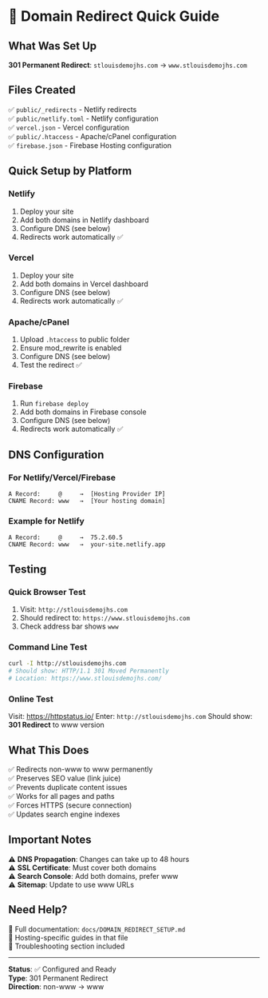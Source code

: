 # 🔄 Domain Redirect Quick Guide

## What Was Set Up

**301 Permanent Redirect**: `stlouisdemojhs.com` → `www.stlouisdemojhs.com`

## Files Created

✅ `public/_redirects` - Netlify redirects  
✅ `public/netlify.toml` - Netlify configuration  
✅ `vercel.json` - Vercel configuration  
✅ `public/.htaccess` - Apache/cPanel configuration  
✅ `firebase.json` - Firebase Hosting configuration  

## Quick Setup by Platform

### Netlify
1. Deploy your site
2. Add both domains in Netlify dashboard
3. Configure DNS (see below)
4. Redirects work automatically ✅

### Vercel
1. Deploy your site
2. Add both domains in Vercel dashboard
3. Configure DNS (see below)
4. Redirects work automatically ✅

### Apache/cPanel
1. Upload `.htaccess` to public folder
2. Ensure mod_rewrite is enabled
3. Configure DNS (see below)
4. Test the redirect ✅

### Firebase
1. Run `firebase deploy`
2. Add both domains in Firebase console
3. Configure DNS (see below)
4. Redirects work automatically ✅

## DNS Configuration

### For Netlify/Vercel/Firebase
```
A Record:     @     →  [Hosting Provider IP]
CNAME Record: www   →  [Your hosting domain]
```

### Example for Netlify
```
A Record:     @     →  75.2.60.5
CNAME Record: www   →  your-site.netlify.app
```

## Testing

### Quick Browser Test
1. Visit: `http://stlouisdemojhs.com`
2. Should redirect to: `https://www.stlouisdemojhs.com`
3. Check address bar shows `www`

### Command Line Test
```bash
curl -I http://stlouisdemojhs.com
# Should show: HTTP/1.1 301 Moved Permanently
# Location: https://www.stlouisdemojhs.com/
```

### Online Test
Visit: https://httpstatus.io/
Enter: `http://stlouisdemojhs.com`
Should show: **301 Redirect** to www version

## What This Does

✅ Redirects non-www to www permanently  
✅ Preserves SEO value (link juice)  
✅ Prevents duplicate content issues  
✅ Works for all pages and paths  
✅ Forces HTTPS (secure connection)  
✅ Updates search engine indexes  

## Important Notes

⚠️ **DNS Propagation**: Changes can take up to 48 hours  
⚠️ **SSL Certificate**: Must cover both domains  
⚠️ **Search Console**: Add both domains, prefer www  
⚠️ **Sitemap**: Update to use www URLs  

## Need Help?

📖 Full documentation: `docs/DOMAIN_REDIRECT_SETUP.md`  
🔧 Hosting-specific guides in that file  
🐛 Troubleshooting section included  

---

**Status**: ✅ Configured and Ready  
**Type**: 301 Permanent Redirect  
**Direction**: non-www → www
